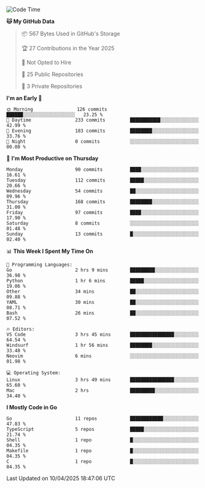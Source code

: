 <!--START_SECTION:waka-->
![Code Time](http://img.shields.io/badge/Code%20Time-1%2C177%20hrs%208%20mins-blue)

**🐱 My GitHub Data** 

> 📦 567 Bytes Used in GitHub's Storage 
 > 
> 🏆 27 Contributions in the Year 2025
 > 
> 🚫 Not Opted to Hire
 > 
> 📜 25 Public Repositories 
 > 
> 🔑 3 Private Repositories 
 > 
**I'm an Early 🐤** 

```text
🌞 Morning                126 commits         ██████░░░░░░░░░░░░░░░░░░░   23.25 % 
🌆 Daytime                233 commits         ███████████░░░░░░░░░░░░░░   42.99 % 
🌃 Evening                183 commits         ████████░░░░░░░░░░░░░░░░░   33.76 % 
🌙 Night                  0 commits           ░░░░░░░░░░░░░░░░░░░░░░░░░   00.00 % 
```
📅 **I'm Most Productive on Thursday** 

```text
Monday                   90 commits          ████░░░░░░░░░░░░░░░░░░░░░   16.61 % 
Tuesday                  112 commits         █████░░░░░░░░░░░░░░░░░░░░   20.66 % 
Wednesday                54 commits          ██░░░░░░░░░░░░░░░░░░░░░░░   09.96 % 
Thursday                 168 commits         ████████░░░░░░░░░░░░░░░░░   31.00 % 
Friday                   97 commits          ████░░░░░░░░░░░░░░░░░░░░░   17.90 % 
Saturday                 8 commits           ░░░░░░░░░░░░░░░░░░░░░░░░░   01.48 % 
Sunday                   13 commits          █░░░░░░░░░░░░░░░░░░░░░░░░   02.40 % 
```


📊 **This Week I Spent My Time On** 

```text
💬 Programming Languages: 
Go                       2 hrs 9 mins        █████████░░░░░░░░░░░░░░░░   36.98 % 
Python                   1 hr 6 mins         █████░░░░░░░░░░░░░░░░░░░░   19.06 % 
Other                    34 mins             ██░░░░░░░░░░░░░░░░░░░░░░░   09.88 % 
YAML                     30 mins             ██░░░░░░░░░░░░░░░░░░░░░░░   08.71 % 
Bash                     26 mins             ██░░░░░░░░░░░░░░░░░░░░░░░   07.52 % 

🔥 Editors: 
VS Code                  3 hrs 45 mins       ████████████████░░░░░░░░░   64.54 % 
Windsurf                 1 hr 56 mins        ████████░░░░░░░░░░░░░░░░░   33.48 % 
Neovim                   6 mins              ░░░░░░░░░░░░░░░░░░░░░░░░░   01.98 % 

💻 Operating System: 
Linux                    3 hrs 49 mins       ████████████████░░░░░░░░░   65.60 % 
Mac                      2 hrs               █████████░░░░░░░░░░░░░░░░   34.40 % 
```

**I Mostly Code in Go** 

```text
Go                       11 repos            ████████████░░░░░░░░░░░░░   47.83 % 
TypeScript               5 repos             █████░░░░░░░░░░░░░░░░░░░░   21.74 % 
Shell                    1 repo              █░░░░░░░░░░░░░░░░░░░░░░░░   04.35 % 
Makefile                 1 repo              █░░░░░░░░░░░░░░░░░░░░░░░░   04.35 % 
C                        1 repo              █░░░░░░░░░░░░░░░░░░░░░░░░   04.35 % 
```




 Last Updated on 10/04/2025 18:47:06 UTC
<!--END_SECTION:waka-->
